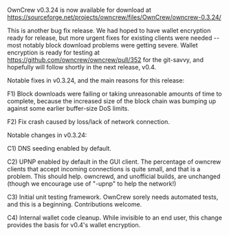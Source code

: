 OwnCrew v0.3.24 is now available for download at
https://sourceforge.net/projects/owncrew/files/OwnCrew/owncrew-0.3.24/

This is another bug fix release.  We had hoped to have wallet encryption ready for release, but more urgent fixes for existing clients were needed -- most notably block download problems were getting severe.  Wallet encryption is ready for testing at https://github.com/owncrew/owncrew/pull/352 for the git-savvy, and hopefully will follow shortly in the next release, v0.4.

Notable fixes in v0.3.24, and the main reasons for this release:

F1) Block downloads were failing or taking unreasonable amounts of time to complete, because the increased size of the block chain was bumping up against some earlier buffer-size DoS limits.

F2) Fix crash caused by loss/lack of network connection.

Notable changes in v0.3.24:

C1) DNS seeding enabled by default.

C2) UPNP enabled by default in the GUI client.  The percentage of owncrew clients that accept incoming connections is quite small, and that is a problem.  This should help.  owncrewd, and unofficial builds, are unchanged (though we encourage use of "-upnp" to help the network!)

C3) Initial unit testing framework.  OwnCrew sorely needs automated tests, and this is a beginning.  Contributions welcome.

C4) Internal wallet code cleanup.  While invisible to an end user, this change provides the basis for v0.4's wallet encryption.
